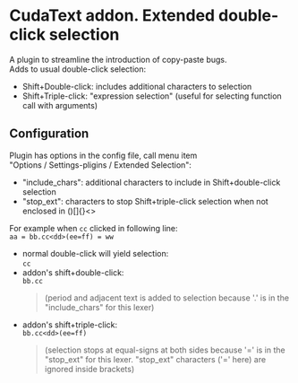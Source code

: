 # CudaText addon. Extended double-click selection
A plugin to streamline the introduction of copy-paste bugs.  
Adds to usual double-click selection:  
* Shift+Double-click: includes additional characters to selection
* Shift+Triple-click: "expression selection" (useful for selecting function call with arguments)
        
## Configuration
Plugin has options in the config file, call menu item  
"Options / Settings-pligins / Extended Selection":  
* "include_chars": additional characters to include in Shift+double-click selection
* "stop_ext": characters to stop Shift+triple-click selection when not enclosed in ()[]{}<>

For example when `cc` clicked in following line:  
    `aa = bb.cc<dd>(ee=ff) = ww`
	
* normal double-click will yield selection:  
    `cc`  
* addon's shift+double-click:  
    `bb.cc`  
  > (period and adjacent text is added to selection because '.' is in the "include_chars" for this lexer)
* addon's shift+triple-click:  
    `bb.cc<dd>(ee=ff)`  
	> (selection stops at equal-signs at both sides because '=' is in the "stop_ext" for this lexer. "stop_ext" characters ('=' here) are ignored inside brackets)
